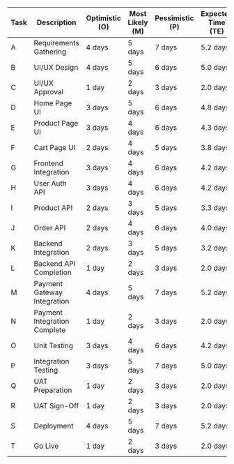| Task | Description                     | Optimistic (O) | Most Likely (M) | Pessimistic (P) | Expected Time (TE) |
|------|----------------------------------|----------------|------------------|------------------|---------------------|
| A    | Requirements Gathering           | 4 days         | 5 days           | 7 days           | 5.2 days            |
| B    | UI/UX Design                     | 4 days         | 5 days           | 6 days           | 5.0 days            |
| C    | UI/UX Approval                   | 1 day          | 2 days           | 3 days           | 2.0 days            |
| D    | Home Page UI                     | 3 days         | 5 days           | 6 days           | 4.8 days            |
| E    | Product Page UI                  | 3 days         | 4 days           | 6 days           | 4.3 days            |
| F    | Cart Page UI                     | 2 days         | 4 days           | 5 days           | 3.8 days            |
| G    | Frontend Integration             | 3 days         | 4 days           | 6 days           | 4.2 days            |
| H    | User Auth API                    | 3 days         | 4 days           | 6 days           | 4.2 days            |
| I    | Product API                      | 2 days         | 3 days           | 5 days           | 3.3 days            |
| J    | Order API                        | 2 days         | 4 days           | 6 days           | 4.0 days            |
| K    | Backend Integration              | 2 days         | 3 days           | 5 days           | 3.2 days            |
| L    | Backend API Completion           | 1 day          | 2 days           | 3 days           | 2.0 days            |
| M    | Payment Gateway Integration      | 4 days         | 5 days           | 7 days           | 5.2 days            |
| N    | Payment Integration Complete     | 1 day          | 2 days           | 3 days           | 2.0 days            |
| O    | Unit Testing                     | 3 days         | 4 days           | 6 days           | 4.2 days            |
| P    | Integration Testing              | 3 days         | 5 days           | 7 days           | 5.0 days            |
| Q    | UAT Preparation                  | 1 day          | 2 days           | 3 days           | 2.0 days            |
| R    | UAT Sign-Off                     | 1 day          | 2 days           | 3 days           | 2.0 days            |
| S    | Deployment                       | 4 days         | 5 days           | 7 days           | 5.2 days            |
| T    | Go Live                          | 1 day          | 2 days           | 3 days           | 2.0 days            |
